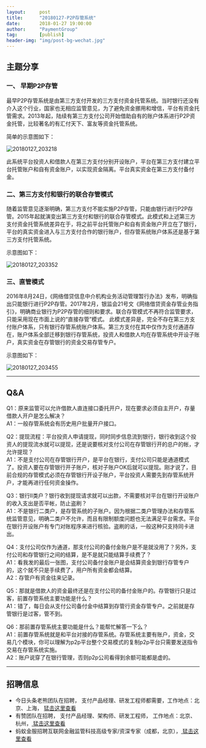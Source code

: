 ```yaml
---                                                                         
layout:     post                                            
title:      "20180127-P2P存管系统"                                                                           
date:       2018-01-27 19:00:00                                                                           
author:     "PaymentGroup"                                      
tag:		[publish]                                
header-img: "img/post-bg-wechat.jpg"                                     
---   
```

## 主题分享

### 一、 早期P2P存管

最早P2P存管系统是由第三方支付开发的三方支付资金托管系统。当时银行还没有介入这个行业，国家也无相应监管意见，为了避免资金挪用和增信，平台有资金托管需求。2013年起，陆续有第三方支付公司开始借助自有的账户体系进行P2P资金托管，比较著名的有汇付天下、富友等资金托管系统。

简单的示意图如下：

![20180127_203218](http://static.cocolian.org/img/20180127_203218.png)

此系统平台投资人和借款人在第三方支付分别开设账户，平台在第三方支付建立平台托管账户和自有资金账户，以实现资金隔离。平台真实资金在第三方支付备付金。

###  二、第三方支付和银行的联合存管模式

随着监管意见逐渐明确，第三方支付不能实施P2P存管，只能由银行进行P2P存管。2015年起就演变出第三方支付和银行的联合存管模式。此模式和上述第三方支付资金托管系统差异在于，将之前平台托管账户和自有资金账户开立在了银行，平台的真实资金进入与三方支付合作的银行账户，但存管系统账户体系还是基于第三方支付托管系统。

示意图如下：

![20180127_203352](http://static.cocolian.org/img/20180127_203352.png)

### 三、直管模式

2016年8月24日，《网络借贷信息中介机构业务活动管理暂行办法》发布，明确指出只能银行进行P2P存管。2017年2月，银监会21号文《网络借贷资金存管业务指引》，明确商业银行为P2P存管的细则和要求。联合存管模式不再符合监管要求，只能采用现在市面上说的“直接存管”模式。
此模式差异是，完全不存在第三方支付账户体系，只有银行存管系统账户体系。第三方支付在其中仅作为支付通道存在，账户体系全部迁移到银行存管系统，投资人和借款人均在存管系统中开设子账户，真实资金在存管银行的资金交易存管专户。

示意图如下：

![20180127_203455](http://static.cocolian.org/img/20180127_203455.png)

--- 

## Q&A

Q1：原来监管可以允许借款人直连接口委托开户，现在要求必须自主开户，存量借款人开户是怎么解决？  
A1：一般存管系统会有历史用户批量开户接口。  


Q2：提现流程：平台投资人申请提现，同时同步信息流到银行，银行收到这个投资人的提现流水就可以提现，还是说要核对支付公司在存管银行开的总户的帐，才允许提现？  
A1：不是支付公司在存管银行开户，是平台在银行，支付公司只能是通道模式了。投资人要在存管银行开子账户，核对子账户OK后就可以提现。刚才说了，目前合规的存管模式必须在存管银行开设子账户，平台投资人需要先到存管系统开户，才能再进行任何资金操作。  

Q3：银行II类户？银行收到提现请求就可以出款，不需要核对平台在银行开设账户的收入支出是否平帐，防止盗刷？  
A1：不是银行二类户，是存管系统的子账户。因为根据二类户管理办法和存管系统监管意见，明确二类户不允许，而且有限制额度问题也无法满足平台需求。平台在银行开设账户有专门对账程序来进行核验。盗刷的话，一般这种只支持同卡进出。  


Q4：支付公司仅作为通道，那支付公司的备付金账户是不是就没用了？另外，支付公司和存管银行之间的结算，是不是就只能结算手续费了？  
A1：看我发的最后一张图，支付公司备付金账户是会结算资金到银行存管专户的，这个就不只是手续费了，用户所有资金都会结算。  
A2：存管户有资金往来记录。  

Q5：那就是借款人的资金最终还是在支付公司的备付金账户的。存管银行只是过客，前置存管系统主要功能是什么？  
A1：错了，每日会从支付公司备付金中结算到存管行资金存管专户。之前就是存管银行是过客，管不到。  

Q6：那前置存管系统主要功能是什么？能帮忙解答一下么？  
A1：前置存管系统就是和平台对接的存管系统。存管系统主要有账户，资金，交易几个模块，你可以理解为p2p平台整个交易模式的复制p2p平台只需要发送指令交易在存管系统实施。  
A2：账户说穿了在银行管理，否则p2p公司看得到余额可能都是虚的。  

---

## 招聘信息

- 今日头条老熊团队在招聘， 支付产品经理、研发工程师都需要，工作地点：北京、上海， [猛击这里查看 ](http://doc.cocolian.org/job/2018/01/16/toutiao/)  
- 有赞团队在招聘， 支付产品经理、架构师、研发工程师， 工作地点：北京、杭州，[ 猛击这里查看](http://doc.cocolian.org/job/2018/01/17/youzan/)   
- 蚂蚁金服招聘互联网金融监管科技高级专家/资深专家（成都，北京），[ 猛击这里查看](http://doc.cocolian.org/job/2018/01/17/alipay/)   
